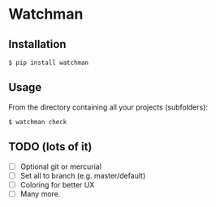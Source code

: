 # Watchman

## Installation
```
$ pip install watchman
```

## Usage
From the directory containing all your projects (subfolders):
```
$ watchman check
```

## TODO (lots of it)
- [ ] Optional git or mercurial
- [ ] Set all to <name> branch (e.g. master/default)
- [ ] Coloring for better UX
- [ ] Many more.
